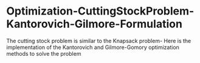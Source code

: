 # Optimization-CuttingStockProblem-Kantorovich-Gilmore-Formulation
The cutting stock problem is similar to the Knapsack problem- Here is the implementation of the Kantorovich and Gilmore-Gomory optimization methods to solve the problem
